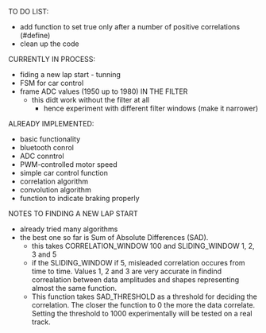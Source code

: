 TO DO LIST:
  
  - add function to set true only after a number of positive correlations (#define)
  - clean up the code

CURRENTLY IN PROCESS:
  - fiding a new lap start - tunning
  - FSM for car control
  - frame ADC values (1950 up to 1980) IN THE FILTER
    - this didt work without the filter at all
      - hence experiment with different filter windows (make it narrower) 

ALREADY IMPLEMENTED:
  - basic functionality
  - bluetooth conrol
  - ADC conntrol
  - PWM-controlled motor speed
  - simple car control function
  - correlation algorithm
  - convolution algorithm
  - function to indicate braking properly 

NOTES TO FINDING A NEW LAP START
 - already tried many algorithms
 - the best one so far is Sum of Absolute Differences (SAD).
   - this takes CORRELATION_WINDOW 100 and SLIDING_WINDOW 1, 2, 3 and 5
   - if the SLIDING_WINDOW if 5, misleaded correlation occures from time to time. Values 1, 2 and 3 are very accurate in findind correalation between data amplitudes and shapes representing almost the same function.
   - This function takes SAD_THRESHOLD as a threshold for deciding the correlation. The closer the function to 0 the more the data correlate. Setting the threshold to 1000 experimentally will be tested on a real track.  

